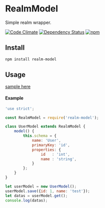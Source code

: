 # RealmModel
Simple realm wrapper.

[![Code Climate](https://codeclimate.com/github/shuto-S/realm-model/badges/gpa.svg)](https://codeclimate.com/github/shuto-S/realm-model)
[![Dependency Status](https://gemnasium.com/badges/github.com/shuto-S/realm-model.svg)](https://gemnasium.com/github.com/shuto-S/realm-model)
[![npm](https://img.shields.io/npm/dt/express.svg)](https://www.npmjs.com/package/realm-model)


## Install
```bash
npm install realm-model
```

## Usage
[sample here](./sample)

#### Example 
```js
'use strict';

const RealmModel = require('realm-model');

class UserModel extends RealmModel {
    model() {
        this.schema = {
            name: 'User',
            primaryKey: 'id',
            properties: {
                id   : 'int',
                name : 'string',
            }
        };
    }
}

let userModel = new UserModel();
userModel.save({id: 1, name: 'test'});
let datas = userModel.get();
console.log(datas);
```
